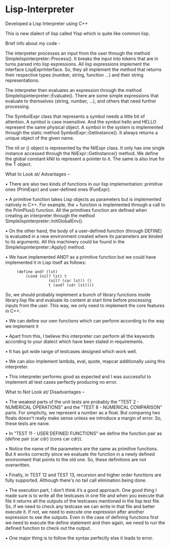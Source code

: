 # Lisp-Interpreter

Developed a Lisp Interpreter using C++

This is new dialect of lisp called Yisp which is quite like common lisp.

Brief info about my code -

The interpreter processes an input from the user through the method Simplelispinterpreter::Process().  It breaks the input into tokens that are in turns parsed into lisp expressions.  All lisp expressions implement the interface LispExprInterface.  So, they all implement the method that returns their respective types (number, string, function ...) and their string representations. 

The interpreter then evaluates an expression through the method Simplelispinterpreter::Evaluate().  There are some simple expressions that evaluate to themselves (string, number, ...), and others that need further processing. 

The SymbolExpr class that represents a symbol needs a little bit of attention.  A symbol is case insensitive.  And the symbol hello and HELLO represent the same physical object.  A symbol in the system is implemented through the static method SymbolExpr::GetInstance().  It always returns a unique object of the given name. 

The nil or () object is represented by the NilExpr class.  It only has one single instance accessed through the NilExpr::GetInstance() method.  We define the global constant kNil to represent a pointer to it.  The same is also true for the T object.


What to Look at/ Advantages –

•	There are also two kinds of functions in our lisp implementation: primitive ones (PrimExpr) and user-defined ones (FunExpr). 

•	A primitive function takes Lisp objects as parameters but is implemented natively in C++.  For example, the + function is implemented through a call to the PrimPlus() function.  All the primitives function are defined when creating an interpreter through the method Simplelispinterpreter::InitGlobalEnv(). 

•	On the other hand, the body of a user-defined function (through DEFINE) is evaluated in a new environment created where its parameters are binded to its arguments.  All this machinery could be found in the Simplelispinterpreter::Apply() method. 

•	We have implemented AND? as a primitive function but we could have implemented it in Lisp itself as follows: 

         (define and? (lst) 
             (cond (nil? lst) t 
                       (nil? (car lst)) () 
                       t (and? (cdr lst)))) 

So, we should probably implement a bunch of library functions inside library.lisp file and evaluate its content at start time before processing inputs from the user.  This way, we only need to implement the core features in C++.

•	We can define our own functions which can perform according to the way we implement it

•	Apart from this, I believe this interpreter can perform all the keywords according to your dialect which have been stated in requirements.

•	It has got wide range of testcases designed which work well.

•	We can also implement lambda, eval, quote, mapcar additionally using this interpreter.

•	This interpreter performs good as expected and I was successful to implement all test cases perfectly producing no error.


What to Not Look at/ Disadvantages –

•	The weakest parts of the unit tests are probably the "TEST 2 - NUMERICAL OPERATIONS" and the "TEST 8 - NUMERICAL COMPARISON" parts. For simplicity, we represent a number as a float.  But comparing two floats doesn't really make sense unless we introduce a margin of error.  So, these tests are naive. 

•	In "TEST 11 - USER DEFINED FUNCTIONS" we define the function pair as (define pair (car cdr) (cons car cdr)).

•	Notice the name of the parameters are the same as primitive functions.  But it works correctly since we evaluate the function in a newly defined environment that points to the old one.  So, these definitions are not overwritten. 

•	Finally, in TEST 12 and TEST 13, recursion and higher order functions are fully supported.  Although there's no tail call elimination being done.

•	The execution part, I don’t think it’s a good approach. One good thing I made sure is to write all the testcases in one file and when you execute that file it returns all the outputs of the testcases mentioned in the lisp.test file. So, if we need to check any testcase we can write in that file and better execute it. If not, we need to execute one expression after another expression to see the outputs. Even in the case of defining functions first we need to execute the define statement and then again, we need to run the defined function to check out the output.

•	One major thing is to follow the syntax perfectly else it leads to error.
